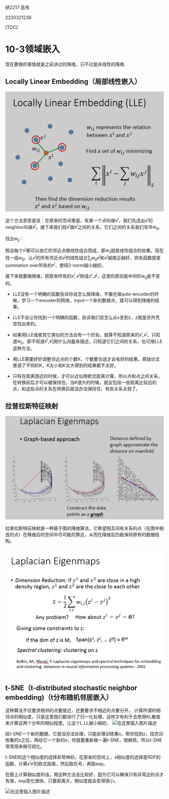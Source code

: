 研2217 高伟

2220321236

[TOC]



# 10-3领域嵌入

现在要做的事情就是之前讲过的降维，只不过是非线性的降维.

## Locally Linear Embedding（局部线性嵌入）

![image-20230618185122887](10-3.assets/image-20230618185122887.png)

这个方法意思是说：在原来的空间里面，有某一个点叫做$x^i$，我们先选出$x^i$的neighbor叫做$x^j$。接下来我们找$x^i$跟$x^j$之间的关系，它们之间的关系我们写作$w_{ij}$。

找出$w_{ij}$：

假设每个$x^i$都可以由它的邻近点做线性组合而成，那$w_{ij}$就是线性组合的权重。现在找一组$w_{ij}$，让$x^i$的所有邻近点$x^j$的线性组合${\sum}_j{w_{ij}x^j}$和$x^i$越接近越好，损失函数就是summation over所有的$x^i$，使得2-norm越小越好。

接下来就要做降维，把原来所有的$x^i,x^j$转成$z^i,z^j$，这里的原则是中间的$w_{ij}$是不变的。



- LLE没有一个明确的函数告诉你说怎么做降维，不像在做auto-encoder的时候，学习一个encoder的网络，input一个新的数据点，就可以得到降维的结果。

- LLE不会让你找到一个明确的函数，告诉我们说怎么从x变到z，z就是另外凭空找出来的。

- 如果用LLE或者其它类似的方法会有一个好处，就算不知道原来的$x^i$,$x^j$，只知道$w_{ij}$，即不知道$x^i$,$x^j$j用什么向量来描述，只知道它们之间的关系，也可用LLE这种方法。

- 用LLE需要好好调整邻近点的个数K，个数要合适才会有好的结果。原始论文里调了不同的K，K太小和K太大得到的结果都不太好。
- 只有在距离很近的时候，才可以近似用欧式距离计算，所以点和点之间关系，在转换前后才可以被保持住。当K很大的时候，就会包括一些距离比较远的点，和这些点的关系在转换后就没办法保持住，有些关系太弱了。

## 拉普拉斯特征映射

![image-20230618185747842](10-3.assets/image-20230618185747842.png)

拉普拉斯特征映射是一种基于图的降维算法，它希望相互间有关系的点（在图中相连的点）在降维后的空间中尽可能的靠近，从而在降维后仍能保持原有的数据结构。

![image](10-3.assets/chapter26-8.png)

## t-SNE（t-distributed stochastic neighbor embedding)（t分布随机邻居嵌入）

这种算法不仅要求相邻的点要接近，还要要求不相近的点要分开。
计算所谓的相邻点的相似度，只是这里我们都进行了归一化处理，这样才有利于去使用KL散度来计算这两个分布的相似程度，让这个L LL越小越好。
![在这里插入图片描述](10-3.assets/watermark,type_ZmFuZ3poZW5naGVpdGk,shadow_10,text_aHR0cHM6Ly9ibG9nLmNzZG4ubmV0L1VuaXF1ZTEz,size_16,color_FFFFFF,t_70#pic_center.png)



给t-SNE一个新的数据，它就没办法处理，只能处理训练集x，帮你找到z，找完训练集的z之后，再给它一个新的x，你就要重新做一遍t-SNE，很麻烦。所以t-SNE常常用来做可视化。

t-SNE的这个相似度的选择非常神妙。在原来的空间上，x相似度的选择是RDF的函数，计算$x^i x^j$的欧式距离，然后取负号，再取exp。

在图上计算相似度的话，用这种方法会比较好，因为它可以确保只有非常近的点才有值，exp变化很快，只要距离大，相似度就会变得很小。


![在这里插入图片描述](10-3.assets/watermark,type_ZmFuZ3poZW5naGVpdGk,shadow_10,text_aHR0cHM6Ly9ibG9nLmNzZG4ubmV0L1VuaXF1ZTEz,size_16,color_FFFFFF,t_70#pic_center-1687088514214-7.png)



